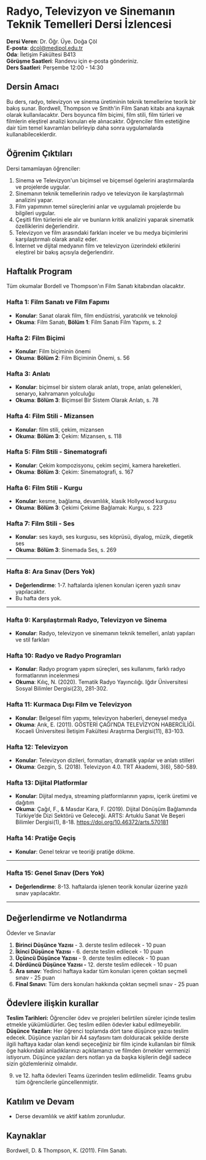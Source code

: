 
# **Radyo, Televizyon ve Sinemanın Teknik Temelleri Dersi İzlencesi**

**Dersi Veren**: Dr. Öğr. Üye. Doğa Çöl  
**E-posta**: dcol@medipol.edu.tr  
**Oda**: İletişim Fakültesi B413  
**Görüşme Saatleri**: Randevu için e-posta gönderiniz.  
**Ders Saatleri**: Perşembe 12:00 - 14:30

## **Dersin Amacı**

Bu ders, radyo, televizyon ve sinema üretiminin teknik temellerine teorik bir bakış sunar. Bordwell, Thompson ve Smith'in Film Sanatı kitabı ana kaynak olarak kullanılacaktır. Ders boyunca film biçimi, film stili, film türleri ve filmlerin eleştirel analizi konuları ele alınacaktır. Öğrenciler film estetiğine dair tüm temel kavramları belirleyip daha sonra uygulamalarda kullanabileceklerdir.


## **Öğrenim Çıktıları**

Dersi tamamlayan öğrenciler:

1. Sinema ve Televizyon'un biçimsel ve biçemsel ögelerini araştırmalarda ve projelerde uygular.
2. Sinemanın teknik temellerinin radyo ve televizyon ile karşılaştırmalı analizini yapar.
3. Film yapımının temel süreçlerini anlar ve uygulamalı projelerde bu bilgileri uygular. 
4. Çeşitli film türlerini ele alır ve bunların kritik analizini yaparak sinematik özelliklerini değerlendirir.
5. Televizyon ve film arasındaki farkları inceler ve bu medya biçimlerini karşılaştırmalı olarak analiz eder.
6. İnternet ve dijital medyanın film ve televizyon üzerindeki etkilerini eleştirel bir bakış açısıyla değerlendirir.

## **Haftalık Program**

Tüm okumalar Bordell ve Thompson'ın Film Sanatı kitabından olacaktır. 

### **Hafta 1: Film Sanatı ve Film Fapımı**

- **Konular**: Sanat olarak film, film endüstrisi, yaratıcılık ve teknoloji
- **Okuma**: Film Sanatı, **Bölüm 1**: Film Sanatı Film Yapımı, s. 2

### **Hafta 2: Film Biçimi**

- **Konular**: Film biçiminin önemi
- **Okuma**: **Bölüm 2**: Film Biçiminin Önemi, s. 56

### **Hafta 3: Anlatı**

- **Konular**: biçimsel bir sistem olarak anlatı, trope, anlatı gelenekleri, senaryo, kahramanın yolculuğu
- **Okuma**: **Bölüm 3**: Biçimsel Bir Sistem Olarak Anlatı, s. 78

### **Hafta 4: Film Stili - Mizansen**

- **Konular**: film stili, çekim, mizansen
- **Okuma**: **Bölüm 3**: Çekim: Mizansen, s. 118

### **Hafta 5: Film Stili - Sinematografi**

- **Konular**: Çekim kompozisyonu, çekim seçimi, kamera hareketleri.
- **Okuma**: **Bölüm 3**: Çekim: Sinematografi, s. 167
### **Hafta 6: Film Stili - Kurgu**

- **Konular**: kesme, bağlama, devamlılık, klasik Hollywood kurgusu
- **Okuma**: **Bölüm 3**: Çekimi Çekime Bağlamak: Kurgu, s. 223

### **Hafta 7: Film Stili - Ses**

- **Konular**: ses kaydı, ses kurgusu, ses köprüsü, diyalog, müzik, diegetik ses
- **Okuma**: **Bölüm 3**: Sinemada Ses, s. 269

---

### **Hafta 8: Ara Sınav (Ders Yok)**

- **Değerlendirme**: 1-7. haftalarda işlenen konuları içeren yazılı sınav yapılacaktır.
- Bu hafta ders yok.

---

### **Hafta 9: Karşılaştırmalı Radyo, Televizyon ve Sinema**

- **Konular**: Radyo, televizyon ve sinemanın teknik temelleri, anlatı yapıları ve stil farkları


### **Hafta 10: Radyo ve Radyo Programları**

- **Konular**: Radyo program yapım süreçleri, ses kullanımı, farklı radyo formatlarının incelenmesi
- **Okuma**: Kılıç, N. (2020). Tematik Radyo Yayıncılığı. Iğdır Üniversitesi Sosyal Bilimler Dergisi(23), 281-302.

### **Hafta 11: Kurmaca Dışı Film ve Televizyon** 

- **Konular**: Belgesel film yapımı, televizyon haberleri, deneysel medya
- **Okuma**: Arık, E. (2011). GÖSTERİ ÇAĞI’NDA TELEVİZYON HABERCİLİĞİ. Kocaeli Üniversitesi İletişim Fakültesi Araştırma Dergisi(11), 83-103.

### **Hafta 12: Televizyon**

- **Konular**: Televizyon dizileri, formatları, dramatik yapılar ve anlatı stilleri
- **Okuma**: Gezgin, S. (2018). Televizyon 4.0. TRT Akademi, 3(6), 580-589.

### **Hafta 13: Dijital Platformlar**

- **Konular**: Dijital medya, streaming platformlarının yapısı, içerik üretimi ve dağıtım
- **Okuma**: Çağıl, F., & Masdar Kara, F. (2019). Dijital Dönüşüm Bağlamında Türkiye’de Dizi Sektörü ve Geleceği. ARTS: Artuklu Sanat Ve Beşeri Bilimler Dergisi(1), 8-18. https://doi.org/10.46372/arts.570181

### **Hafta 14: Pratiğe Geçiş**

- **Konular**: Genel tekrar ve teoriği pratiğe dökme.

---

### **Hafta 15: Genel Sınav (Ders Yok)**

- **Değerlendirme**: 8-13. haftalarda işlenen teorik konular üzerine yazılı sınav yapılacaktır.


---

## **Değerlendirme ve Notlandırma**

Ödevler ve Sınavlar
1. **Birinci Düşünce Yazısı** - 3. derste teslim edilecek - 10 puan
2. **İkinci Düşünce Yazısı** - 6. derste teslim edilecek - 10 puan
3. **Üçüncü Düşünce Yazısı** - 9. derste teslim edilecek - 10 puan
4. **Dördüncü Düşünce Yazısı -** 12. derste teslim edilecek - 10 puan
5. **Ara sınav**: Yedinci haftaya kadar tüm konuları içeren çoktan seçmeli sınav - 25 puan
6. **Final Sınavı**: Tüm ders konuları hakkında çoktan seçmeli sınav - 25 puan

## **Ödevlere ilişkin kurallar**
**Teslim Tarihleri:**
Öğrenciler ödev ve projeleri belirtilen süreler içinde teslim etmekle yükümlüdürler. Geç teslim edilen ödevler kabul edilmeyebilir.
**Düşünce Yazıları:**
Her öğrenci toplamda dört tane düşünce yazısı teslim edecek. Düşünce yazıları bir A4 sayfasını tam dolduracak şekilde derste ilgili haftaya kadar olan kendi seçeceğiniz bir film içinde kullanılan bir filmik öge hakkındaki anladıklarınızı açıklamanızı ve filmden örnekler vermenizi istiyorum. Düşünce yazıları ders notları ya da başka kişilerin değil sadece sizin gözlemleriniz olmalıdır.

9. ve 12. hafta ödevleri Teams üzerinden teslim edilmelidir. Teams grubu tüm öğrencilerle güncellenmiştir.

## **Katılım ve Devam**

- Derse devamlılık ve aktif katılım zorunludur.

## **Kaynaklar**

Bordwell, D. & Thompson, K. (2011). Film Sanatı.
